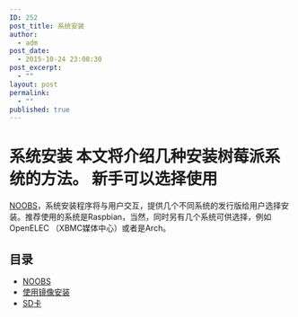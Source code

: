 ```yaml
---
ID: 252
post_title: 系统安装
author:
  - adm
post_date:
  - 2015-10-24 23:08:30
post_excerpt:
  - ""
layout: post
permalink:
  - ""
published: true
---
```

# 系统安装 本文将介绍几种安装树莓派系统的方法。 新手可以选择使用 

[NOOBS][1]，系统安装程序将与用户交互，提供几个不同系统的发行版给用户选择安装。推荐使用的系统是Raspbian，当然，同时另有几个系统可供选择，例如OpenELEC （XBMC媒体中心）或者是Arch。 
## 目录

*   [NOOBS][1]
*   [使用镜像安装][2]
*   [SD卡][3]

 [1]: noobs.md
 [2]: installing-images/README.md
 [3]: sd-cards.md